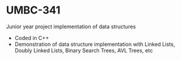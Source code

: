 # UMBC-341
Junior year project implementation of data structures

* Coded in C++
* Demonstration of data structure implementation with Linked Lists, Doubly Linked Lists, Binary Search Trees, AVL Trees, etc
